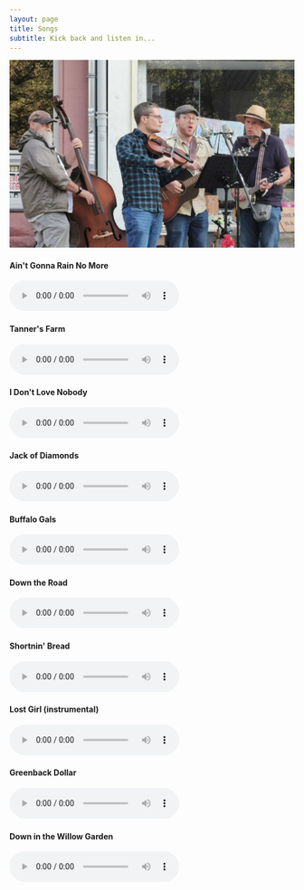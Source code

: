 ```yaml
---
layout: page
title: Songs
subtitle: Kick back and listen in...
---
```

![](/assets/img/OCSB_concert.jpeg)

#### Ain't Gonna Rain No More
 <audio controls>
     <source src="/assets/mp3/aintgonnarain.mp3" type="audio/mpeg">
</audio>

#### Tanner's Farm
 <audio controls>
     <source src="/assets/mp3/tannersfarm.mp3" type="audio/mpeg">
</audio>

#### I Don't Love Nobody
 <audio controls>
     <source src="/assets/mp3/idontlovenobody.mp3" type="audio/mpeg">
</audio>

#### Jack of Diamonds
 <audio controls>
     <source src="/assets/mp3/jackofdiamonds.mp3" type="audio/mpeg">
</audio>

#### Buffalo Gals
 <audio controls>
     <source src="/assets/mp3/buffalogals.mp3" type="audio/mpeg">
</audio>

#### Down the Road
 <audio controls>
     <source src="/assets/mp3/downtheroad.mp3" type="audio/mpeg">
</audio>

#### Shortnin' Bread
 <audio controls>
     <source src="/assets/mp3/shortninbread.mp3" type="audio/mpeg">
</audio>

#### Lost Girl (instrumental)
 <audio controls>
     <source src="/assets/mp3/lostgirl.mp3" type="audio/mpeg">
</audio>

#### Greenback Dollar
 <audio controls>
     <source src="/assets/mp3/greenback_dollar.mp3" type="audio/mpeg">
</audio>

#### Down in the Willow Garden
 <audio controls>
     <source src="/assets/mp3/willogarden.mp3" type="audio/mpeg">
</audio>



